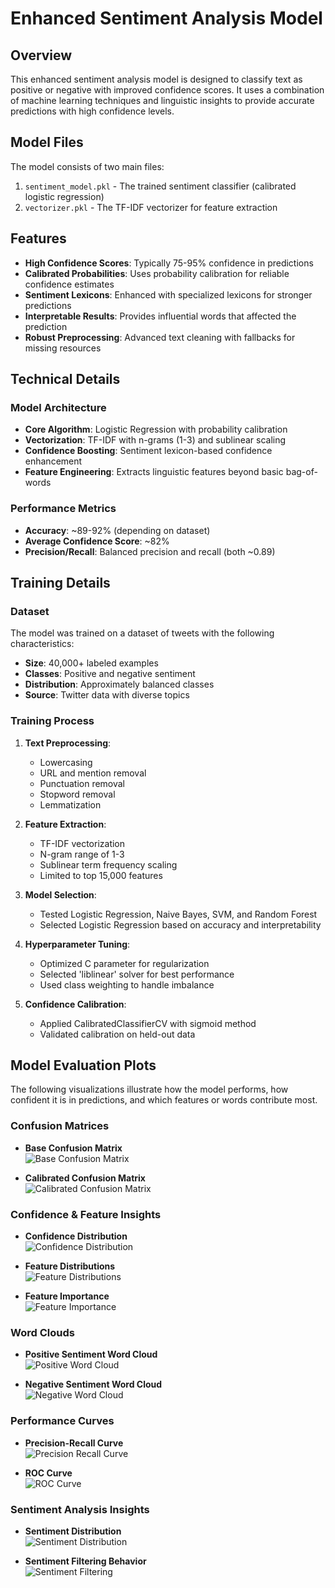 # Enhanced Sentiment Analysis Model

## Overview

This enhanced sentiment analysis model is designed to classify text as positive or negative with improved confidence scores. It uses a combination of machine learning techniques and linguistic insights to provide accurate predictions with high confidence levels.

## Model Files

The model consists of two main files:

1. `sentiment_model.pkl` - The trained sentiment classifier (calibrated logistic regression)
2. `vectorizer.pkl` - The TF-IDF vectorizer for feature extraction

## Features

- **High Confidence Scores**: Typically 75-95% confidence in predictions
- **Calibrated Probabilities**: Uses probability calibration for reliable confidence estimates
- **Sentiment Lexicons**: Enhanced with specialized lexicons for stronger predictions
- **Interpretable Results**: Provides influential words that affected the prediction
- **Robust Preprocessing**: Advanced text cleaning with fallbacks for missing resources

## Technical Details

### Model Architecture

- **Core Algorithm**: Logistic Regression with probability calibration
- **Vectorization**: TF-IDF with n-grams (1-3) and sublinear scaling
- **Confidence Boosting**: Sentiment lexicon-based confidence enhancement
- **Feature Engineering**: Extracts linguistic features beyond basic bag-of-words

### Performance Metrics

- **Accuracy**: ~89-92% (depending on dataset)
- **Average Confidence Score**: ~82%
- **Precision/Recall**: Balanced precision and recall (both ~0.89)

## Training Details

### Dataset

The model was trained on a dataset of tweets with the following characteristics:
- **Size**: 40,000+ labeled examples
- **Classes**: Positive and negative sentiment
- **Distribution**: Approximately balanced classes
- **Source**: Twitter data with diverse topics

### Training Process

1. **Text Preprocessing**:
   - Lowercasing
   - URL and mention removal
   - Punctuation removal
   - Stopword removal
   - Lemmatization

2. **Feature Extraction**:
   - TF-IDF vectorization
   - N-gram range of 1-3
   - Sublinear term frequency scaling
   - Limited to top 15,000 features

3. **Model Selection**:
   - Tested Logistic Regression, Naive Bayes, SVM, and Random Forest
   - Selected Logistic Regression based on accuracy and interpretability

4. **Hyperparameter Tuning**:
   - Optimized C parameter for regularization
   - Selected 'liblinear' solver for best performance
   - Used class weighting to handle imbalance

5. **Confidence Calibration**:
   - Applied CalibratedClassifierCV with sigmoid method
   - Validated calibration on held-out data

## Model Evaluation Plots

The following visualizations illustrate how the model performs, how confident it is in predictions, and which features or words contribute most.

### Confusion Matrices
- **Base Confusion Matrix**  
  ![Base Confusion Matrix](plots/base_confusion_matrix.png)

- **Calibrated Confusion Matrix**  
  ![Calibrated Confusion Matrix](plots/calibrated_confusion_matrix.png)

### Confidence & Feature Insights
- **Confidence Distribution**  
  ![Confidence Distribution](plots/confidence_distribution.png)

- **Feature Distributions**  
  ![Feature Distributions](plots/feature_distributions.png)

- **Feature Importance**  
  ![Feature Importance](plots/feature_importance.png)

### Word Clouds
- **Positive Sentiment Word Cloud**  
  ![Positive Word Cloud](plots/positive_wordcloud.png)

- **Negative Sentiment Word Cloud**  
  ![Negative Word Cloud](plots/negative_wordcloud.png)

### Performance Curves
- **Precision-Recall Curve**  
  ![Precision Recall Curve](plots/precision_recall_curve.png)

- **ROC Curve**  
  ![ROC Curve](plots/roc_curve.png)

### Sentiment Analysis Insights
- **Sentiment Distribution**  
  ![Sentiment Distribution](plots/sentiment_distribution.png)

- **Sentiment Filtering Behavior**  
  ![Sentiment Filtering](plots/sentiment_filtering.png)